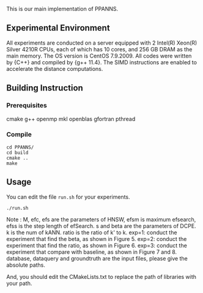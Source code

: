 This is our main implementation of PPANNS.


## Experimental Environment

All experiments are conducted on a server equipped with 2 Intel(R) Xeon(R) Silver 4210R CPUs, each of which has 10 cores, and 256 GB DRAM as the main memory. The OS version is CentOS 7.9.2009. All codes were written by {C++} and compiled by {g++ 11.4}. The SIMD instructions are enabled to accelerate the distance computations.

## Building Instruction

### Prerequisites

cmake g++ openmp mkl openblas gfortran pthread

### Compile

```
cd PPANNS/
cd build
cmake ..
make
```

## Usage

You can edit the file `run.sh` for your experiments.
```
./run.sh
```

Note : M, efc, efs are the parameters of HNSW, efsm is maximum efsearch, efss is the step length of efSearch.
s and beta are the parameters of DCPE.
k is the num of kANN.
ratio is the ratio of k' to k.
exp=1: conduct the experiment that find the beta, as shown in Figure 5.
exp=2: conduct the experiment that find the ratio, as shown in Figure 6.
exp=3: conduct the experiment that compare with baseline, as shown in Figure 7 and 8.
database, dataquery and groundtruth are the input files, please give the absolute paths.

And, you should edit the CMakeLists.txt to replace the path of libraries with your path.
